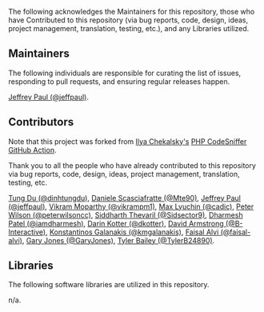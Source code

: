 The following acknowledges the Maintainers for this repository, those who have Contributed to this repository (via bug reports, code, design, ideas, project management, translation, testing, etc.), and any Libraries utilized.

## Maintainers

The following individuals are responsible for curating the list of issues, responding to pull requests, and ensuring regular releases happen.

[Jeffrey Paul (@jeffpaul)](https://github.com/jeffpaul).

## Contributors

Note that this project was forked from [Ilya Chekalsky's](https://github.com/chekalsky) [PHP CodeSniffer GitHub Action](https://github.com/chekalsky/phpcs-action).

Thank you to all the people who have already contributed to this repository via bug reports, code, design, ideas, project management, translation, testing, etc.

[Tung Du (@dinhtungdu)](https://github.com/dinhtungdu), [Daniele Scasciafratte (@Mte90)](https://github.com/Mte90), [Jeffrey Paul (@jeffpaul)](https://github.com/jeffpaul), [Vikram Moparthy (@vikrampm1)](https://github.com/vikrampm1), [Max Lyuchin (@cadic)](https://github.com/cadic), [Peter Wilson (@peterwilsoncc)](https://github.com/peterwilsoncc), [Siddharth Thevaril (@Sidsector9)](https://github.com/Sidsector9), [Dharmesh Patel (@iamdharmesh)](https://github.com/iamdharmesh), [Darin Kotter (@dkotter)](https://github.com/dkotter), [David Armstrong (@B-Interactive)](https://github.com/B-Interactive), [Konstantinos Galanakis (@kmgalanakis)](https://github.com/kmgalanakis), [Faisal Alvi (@faisal-alvi)](https://github.com/faisal-alvi), [Gary Jones (@GaryJones)](https://github.com/GaryJones), [Tyler Bailey (@TylerB24890)](https://github.com/TylerB24890).

## Libraries

The following software libraries are utilized in this repository.

n/a.
